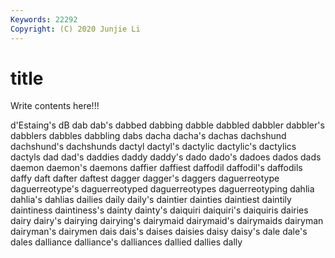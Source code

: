 ```yaml
---
Keywords: 22292
Copyright: (C) 2020 Junjie Li
---
```


# title

Write contents here!!!
 
d'Estaing's 
dB 
dab 
dab's 
dabbed
dabbing 
dabble 
dabbled 
dabbler 
dabbler's 
dabblers 
dabbles 
dabbling 
dabs 
dacha
dacha's 
dachas 
dachshund 
dachshund's 
dachshunds 
dactyl 
dactyl's 
dactylic 
dactylic's 
dactylics
dactyls 
dad 
dad's 
daddies 
daddy 
daddy's 
dado 
dado's 
dadoes 
dados
dads 
daemon 
daemon's 
daemons 
daffier 
daffiest 
daffodil 
daffodil's 
daffodils 
daffy
daft 
dafter 
daftest 
dagger 
dagger's 
daggers 
daguerreotype 
daguerreotype's 
daguerreotyped 
daguerreotypes
daguerreotyping 
dahlia 
dahlia's 
dahlias 
dailies 
daily 
daily's 
daintier 
dainties 
daintiest
daintily 
daintiness 
daintiness's 
dainty 
dainty's 
daiquiri 
daiquiri's 
daiquiris 
dairies 
dairy
dairy's 
dairying 
dairying's 
dairymaid 
dairymaid's 
dairymaids 
dairyman 
dairyman's 
dairymen 
dais
dais's 
daises 
daisies 
daisy 
daisy's 
dale 
dale's 
dales 
dalliance 
dalliance's
dalliances 
dallied 
dallies 
dally 
